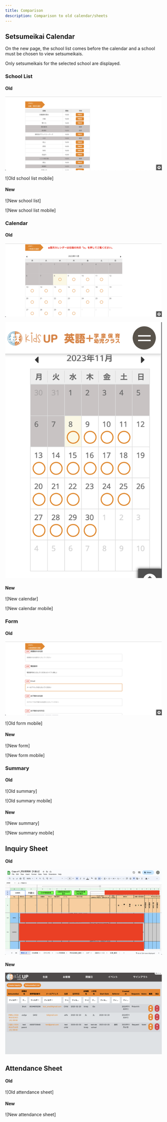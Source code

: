 ```yaml
---
title: Comparison
description: Comparison to old calendar/sheets
---
```


## Setsumeikai Calendar

On the new page, the school list comes before the calendar and a school must be chosen to view setsumeikais.

Only setsumeikais for the selected school are displayed.

### School List

#### Old

![Old school list](../../../../public/old_school_list.png)

![Old school list mobile]

#### New

![New school list]

![New school list mobile]

### Calendar

#### Old

![Old calendar](../../../../public/old_calendar.png)

![Old calendar mobile](../../../../public/old_calendar_mobile.png)

#### New

![New calendar]

![New calendar mobile]

### Form

#### Old

![Old form](../../../../public/old_form.png)

![Old form mobile]

#### New

![New form]

![New form mobile]

### Summary

#### Old

![Old summary]

![Old summary mobile]

#### New

![New summary]

![New summary mobile]

## Inquiry Sheet

#### Old

![Old inquiry sheet](../../../../public/old_sheet.png)

#### New

![New inquiry sheet](../../../../public/new_sheet.png)

## Attendance Sheet

#### Old

![Old attendance sheet]

#### New

![New attendance sheet]

